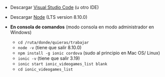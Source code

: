 * Descargar [Visual Studio Code](https://www.visualstudio.com/) (u otro IDE)
* Descargar [Node](https://nodejs.org/es/download/) (LTS version 8.10.0)

* **En consola de comandos** (modo consola en modo administrador en Windows)
  * `cd /ruta/donde/quieras/trabajar`
  * `node -v` (tiene que salir 8.10.0)
  * `npm install -g ionic cordova` (sudo al principio en Mac OS/ Linux)
  * `ionic -v` (tiene que salir 3.19)
  * `ionic start ionic_videogames_list blank`
  * `cd ionic_videogames_list`
